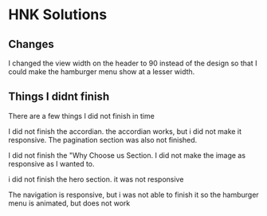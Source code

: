 
# HNK Solutions

## Changes

I changed the view width on the header to 90 instead of the design so that I could make the hamburger menu show at a lesser width.

## Things I didnt finish

There are a few things I did not finish in time

I did not finish the accordian. the accordian works, but i did not make it responsive. The pagination section was also not finished.

I did not finish the "Why Choose us Section. I did not make the image as responsive as I wanted to.

i did not finish the hero section. it was not responsive

The navigation is responsive, but i was not able to finish it so the hamburger menu is animated, but does not work

